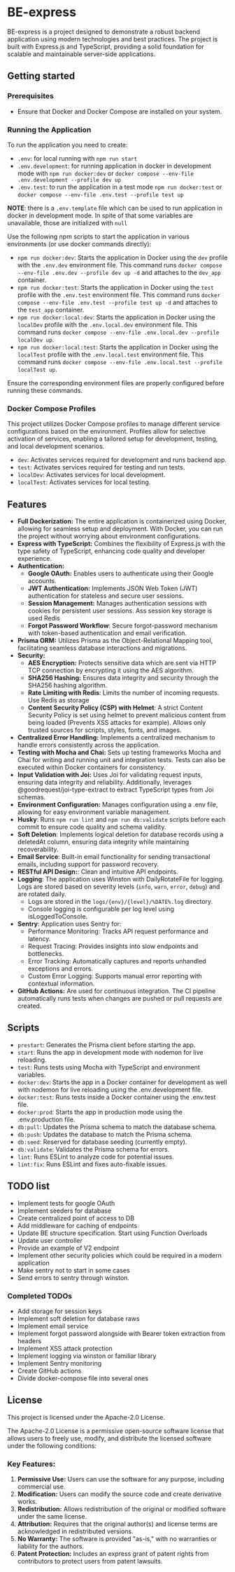 # BE-express

BE-express is a project designed to demonstrate a robust backend application using modern technologies and best practices. The project is built with Express.js and TypeScript, providing a solid foundation for scalable and maintainable server-side applications.

## Getting started
### Prerequisites
- Ensure that Docker and Docker Compose are installed on your system.
### Running the Application

To run the application you need to create: 

- `.env`: for local running with `npm run start`
- `.env.development`: for running application in docker in development mode with `npm run docker:dev` or `docker compose --env-file .env.development --profile dev up`
- `.env.test`: to run the application in a test mode `npm run docker:test` or `docker compose --env-file .env.test --profile test up`

**NOTE**: there is a `.env.template` file which can be used to run application in docker in development mode. In spite of that some variables are unavailable, those are initialized with `null`

Use the following npm scripts to start the application in various environments (or use docker commands directly):

- `npm run docker:dev`: Starts the application in Docker using the `dev` profile with the `.env.dev` environment file. This command runs `docker compose --env-file .env.dev --profile dev up -d` and attaches to the `dev_app` container.
- `npm run docker:test`: Starts the application in Docker using the `test` profile with the `.env.test` environment file. This command runs `docker compose --env-file .env.test --profile test up -d` and attaches to the `test_app` container.
- `npm run docker:local:dev`: Starts the application in Docker using the `localDev` profile with the `.env.local.dev` environment file. This command runs `docker compose --env-file .env.local.dev --profile localDev up`.
- `npm run docker:local:test`: Starts the application in Docker using the `localTest` profile with the `.env.local.test` environment file. This command runs `docker compose --env-file .env.local.test --profile localTest up`.

Ensure the corresponding environment files are properly configured before running these commands.

### Docker Compose Profiles

This project utilizes Docker Compose profiles to manage different service configurations based on the environment. Profiles allow for selective activation of services, enabling a tailored setup for development, testing, and local development scenarios.

- `dev`: Activates services required for development and runs backend app.
- `test`: Activates services required for testing and run tests.
- `localDev`: Activates services for local development.
- `localTest`: Activates services for local testing.

## Features
- **Full Dockerization:** The entire application is containerized using Docker, allowing for seamless setup and deployment. With Docker, you can run the project without worrying about environment configurations.
- **Express with TypeScript:** Combines the flexibility of Express.js with the type safety of TypeScript, enhancing code quality and developer experience.
- **Authentication:**
  - **Google OAuth:** Enables users to authenticate using their Google accounts.
  - **JWT Authentication:** Implements JSON Web Token (JWT) authentication for stateless and secure user sessions.
  - **Session Management:** Manages authentication sessions with cookies for persistent user sessions. Ass session key storage is used Redis
  - **Forgot Password Workflow**: Secure forgot-password mechanism with token-based authentication and email verification.
- **Prisma ORM:** Utilizes Prisma as the Object-Relational Mapping tool, facilitating seamless database interactions and migrations.
- **Security:**
  - **AES Encryption:** Protects sensitive data which are sent via HTTP TCP connection by encrypting it using the AES algorithm.
  - **SHA256 Hashing:** Ensures data integrity and security through the SHA256 hashing algorithm.
  - **Rate Limiting with Redis**: Limits the number of incoming requests. Use Redis as storage
  - **Content Security Policy (CSP) with Helmet**:  A strict Content Security Policy is set using helmet to prevent malicious content from being loaded (Prevents XSS attacks for example). Allows only trusted sources for scripts, styles, fonts, and images.
- **Centralized Error Handling:** Implements a centralized mechanism to handle errors consistently across the application.
- **Testing with Mocha and Chai:** Sets up testing frameworks Mocha and Chai for writing and running unit and integration tests. Tests can also be executed within Docker containers for consistency.
- **Input Validation with Joi:** Uses Joi for validating request inputs, ensuring data integrity and reliability. Additionally, leverages @goodrequest/joi-type-extract to extract TypeScript types from Joi schemas.
- **Environment Configuration:** Manages configuration using a .env file, allowing for easy environment variable management.
- **Husky**: Runs `npm run lint` and `npm run db:validate` scripts before each commit to ensure code quality and schema validity.
- **Soft Deletion**: Implements logical deletion for database records using a deletedAt column, ensuring data integrity while maintaining recoverability.
- **Email Service**: Built-in email functionality for sending transactional emails, including support for password recovery.
- **RESTful API Design:**: Clean and intuitive API endpoints.
- **Logging**: The application uses Winston with DailyRotateFile for logging. Logs are stored based on severity levels (`info`, `warn`, `error`, `debug`) and are rotated daily.
  - Logs are stored in the `logs/{env}/{level}/%DATE%.log` directory.
  - Console logging is configurable per log level using isLoggedToConsole.
- **Sentry**: Application uses Sentry for:
  - Performance Monitoring: Tracks API request performance and latency.
  - Request Tracing: Provides insights into slow endpoints and bottlenecks.
  - Error Tracking: Automatically captures and reports unhandled exceptions and errors.
  - Custom Error Logging: Supports manual error reporting with contextual information.
- **GitHub Actions:**  Are used for  continuous integration. The CI pipeline automatically runs tests when changes are pushed or pull requests are created.
## Scripts

- `prestart`: Generates the Prisma client before starting the app.
- `start`: Runs the app in development mode with nodemon for live reloading.
- `test`: Runs tests using Mocha with TypeScript and environment variables.
- `docker:dev`: Starts the app in a Docker container for development as well with nodemon for live reloading using the .env.development file.
- `docker:test`: Runs tests inside a Docker container using the .env.test file.
- `docker:prod`: Starts the app in production mode using the .env.production file.
- `db:pull`: Updates the Prisma schema to match the database schema.
- `db:push`: Updates the database to match the Prisma schema.
- `db:seed`: Reserved for database seeding (currently empty).
- `db:validate`: Validates the Prisma schema for errors.
- `lint`: Runs ESLint to analyze code for potential issues.
- `lint:fix`: Runs ESLint and fixes auto-fixable issues.

## TODO list

- Implement tests for google OAuth
- Implement seeders for database
- Create centralized point of access to DB
- Add middleware for caching of endpoints
- Update BE structure specification. Start using Function Overloads
- Update user controller
- Provide an example of V2 endpoint
- Implement other security policies which could be required in a modern application
- Make sentry not to start in some cases
- Send errors to sentry through winston. 

### Completed TODOs

- Add storage for session keys
- Implement soft deletion for database raws
- Implement email service
- Implement forgot password alongside with Bearer token extraction from headers
- Implement XSS attack protection
- Implement logging via winston or familiar library
- Implement Sentry monitoring
- Create GitHub actions
- Divide docker-compose file into several ones

## License
This project is licensed under the Apache-2.0 License.

The Apache-2.0 License is a permissive open-source software license that allows users to freely use, modify, and distribute the licensed software under the following conditions:

### Key Features:
1. **Permissive Use:** Users can use the software for any purpose, including commercial use.
2. **Modification:** Users can modify the source code and create derivative works.
3. **Redistribution:** Allows redistribution of the original or modified software under the same license.
4. **Attribution:** Requires that the original author(s) and license terms are acknowledged in redistributed versions.
5. **No Warranty:** The software is provided "as-is," with no warranties or liability for the authors.
6. **Patent Protection:** Includes an express grant of patent rights from contributors to protect users from patent lawsuits.
